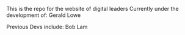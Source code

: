 This is the repo for the website of digital leaders
Currently under the development of:
Gerald Lowe

Previous Devs include:
Bob Lam
